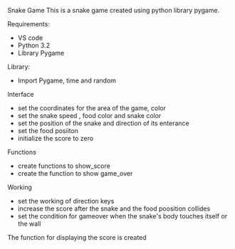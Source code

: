 Snake Game
This is a snake game created using python library pygame. 

Requirements:
- VS code
- Python 3.2
- Library Pygame

Library:
- Import Pygame, time and random

Interface    
- set the coordinates for the area of the game, color
- set the snake speed , food color and snake color
- set the position of the snake and direction of its enterance 
- set the food posiiton
- initialize the score to zero

Functions
- create functions to show_score  
- create the function to show game_over

Working
- set the working of direction keys
- increase the score after the snake and the food poosition collides
- set the condition for gameover when the snake's body touches itself or the wall

The function for displaying the score is created
